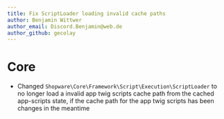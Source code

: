 ```yaml
---
title: Fix ScriptLoader loading invalid cache paths
author: Benjamin Wittwer
author_email: Discord.Benjamin@web.de
author_github: gecolay
---
```

# Core
* Changed `Shopware\Core\Framework\Script\Execution\ScriptLoader` to no longer load a invalid app twig scripts cache path from the cached app-scripts state, if the cache path for the app twig scripts has been changes in the meantime
